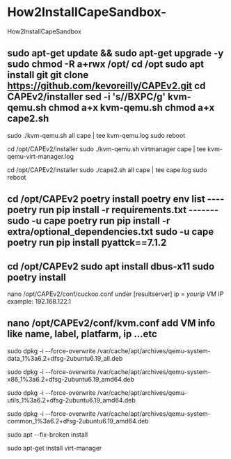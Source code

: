 # How2InstallCapeSandbox-
How2InstallCapeSandbox 

sudo apt-get update && sudo apt-get upgrade -y
sudo chmod -R a+rwx /opt/
cd /opt
sudo apt install git
git clone https://github.com/kevoreilly/CAPEv2.git
cd CAPEv2/installer
sed -i 's/<WOOT>/BXPC/g' kvm-qemu.sh
chmod a+x kvm-qemu.sh
chmod a+x cape2.sh
-------------------------------------------------
sudo ./kvm-qemu.sh all cape | tee kvm-qemu.log
sudo reboot

cd /opt/CAPEv2/installer
sudo ./kvm-qemu.sh virtmanager cape | tee kvm-qemu-virt-manager.log

cd /opt/CAPEv2/installer
sudo ./cape2.sh all cape | tee cape.log
sudo reboot

cd /opt/CAPEv2
poetry install
poetry env list
---- poetry run pip install -r requirements.txt -------
sudo -u cape poetry run pip install -r extra/optional_dependencies.txt
sudo -u cape poetry run pip install pyattck==7.1.2
-----------------------------
cd /opt/CAPEv2
sudo apt install dbus-x11
sudo poetry install
-----------------------------
nano /opt/CAPEv2/conf/cuckoo.conf
under [resultserver]
ip = *yourip VM IP* example: 192.168.122.1

nano /opt/CAPEv2/conf/kvm.conf
add VM info like name, label, platfarm, ip ...etc
-----------------------------

sudo dpkg -i --force-overwrite /var/cache/apt/archives/qemu-system-data_1%3a6.2+dfsg-2ubuntu6.19_all.deb

sudo dpkg -i --force-overwrite /var/cache/apt/archives/qemu-system-x86_1%3a6.2+dfsg-2ubuntu6.19_amd64.deb

sudo dpkg -i --force-overwrite /var/cache/apt/archives/qemu-utils_1%3a6.2+dfsg-2ubuntu6.19_amd64.deb

sudo dpkg -i --force-overwrite /var/cache/apt/archives/qemu-system-common_1%3a6.2+dfsg-2ubuntu6.19_amd64.deb

sudo apt --fix-broken install

sudo apt-get install virt-manager

